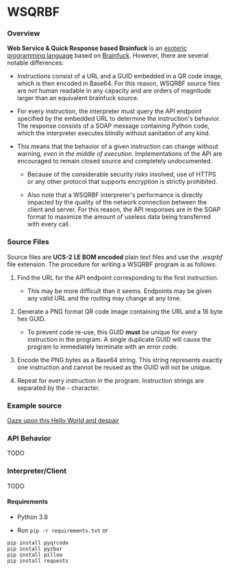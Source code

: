 # WSQRBF

### Overview

**Web Service & Quick Response based Brainfuck** is an 
[esoteric programming language](https://en.wikipedia.org/wiki/Esoteric_programming_language)
based on 
[Brainfuck](https://en.wikipedia.org/wiki/Brainfuck). 
However, there are several notable differences:

* Instructions consist of a URL and a GUID embedded in a QR code 
image, which is then encoded in Base64. For this reason, WSQRBF source files
are _not_ human readable in any capacity and are orders of magnitude larger than an equivalent brainfuck source.

* For every instruction, the interpreter must query the API endpoint specified
by the embedded URL to determine the instruction's behavior. The response 
consists of a SOAP message containing Python code, which the interpreter 
executes blindly without sanitation of any kind. 

* This means that the behavior of a given instruction can change without warning,
_even in the middle of execution_. Implementations of the API are encouraged
to remain closed source and completely undocumented.

    - Because of the considerable security risks involved, use 
    of HTTPS or any other protocol that supports encryption is strictly 
    prohibited.
    
    - Also note that a WSQRBF interpreter's performance is directly impacted
    by the quality of the network connection between the client and server. For 
    this reason, the API responses are in the SOAP format to maximize the amount of
    useless data being transferred with every call.

### Source Files

Source files are **UCS-2 LE BOM encoded** plain text files and use the _.wsqrbf_ 
file extension. The procedure for writing a WSQRBF program is as follows:

1. Find the URL for the API endpoint corresponding to the first instruction. 
    
    - This may be more difficult than it seems. Endpoints may be given any 
    valid URL and the routing may change at any time.
    
2. Generate a PNG format QR code image containing the URL and a 16 byte hex GUID. 

    - To prevent code re-use, this GUID **must** be unique for every instruction in the program.
    A single duplicate GUID will cause the program to immediately terminate with an error code.

3. Encode the PNG bytes as a Base64 string. This string represents exactly one instruction
and cannot be reused as the GUID will not be unique.

4. Repeat for every instruction in the program. Instruction strings are separated by the `~` character.

### Example source

[Gaze upon this Hello World and despair](https://raw.githubusercontent.com/erikm6872/WSQRBF/master/samples/helloworld.wsqrbf)

### API Behavior

TODO

### Interpreter/Client

TODO

#### Requirements

* Python 3.8

* Run `pip -r requirements.txt` or

```
pip install pyqrcode
pip install pyzbar
pip install pillow
pip install requests
```